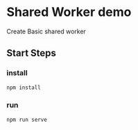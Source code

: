 # Shared Worker demo

Create Basic shared worker

## Start Steps

### install

``` bash
npm install
```

### run

``` bash
npm run serve
```